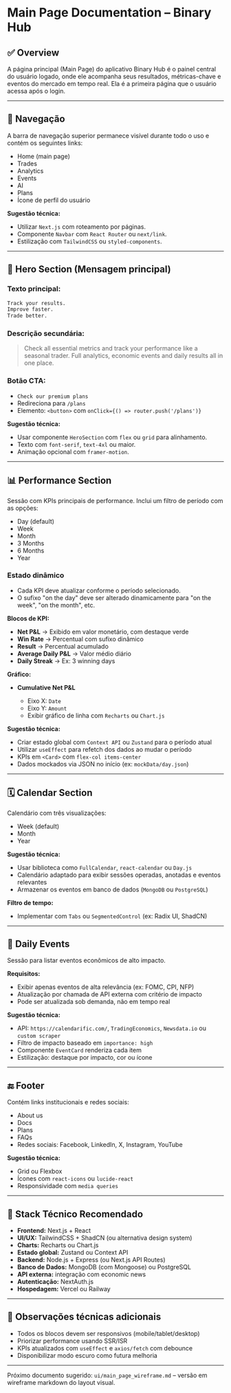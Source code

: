 # Main Page Documentation – Binary Hub

## ✅ Overview

A página principal (Main Page) do aplicativo Binary Hub é o painel central do usuário logado, onde ele acompanha seus resultados, métricas-chave e eventos do mercado em tempo real. Ela é a primeira página que o usuário acessa após o login.

---

## 🧭 Navegação

A barra de navegação superior permanece visível durante todo o uso e contém os seguintes links:

* Home (main page)
* Trades
* Analytics
* Events
* AI
* Plans
* Ícone de perfil do usuário

**Sugestão técnica:**

* Utilizar `Next.js` com roteamento por páginas.
* Componente `Navbar` com `React Router` ou `next/link`.
* Estilização com `TailwindCSS` ou `styled-components`.

---

## 🧠 Hero Section (Mensagem principal)

### Texto principal:

```txt
Track your results.  
Improve faster.  
Trade better.
```

### Descrição secundária:

> Check all essential metrics and track your performance like a seasonal trader. Full analytics, economic events and daily results all in one place.

### Botão CTA:

* `Check our premium plans`
* Redireciona para `/plans`
* Elemento: `<button>` com `onClick={() => router.push('/plans')}`

**Sugestão técnica:**

* Usar componente `HeroSection` com `flex` ou `grid` para alinhamento.
* Texto com `font-serif`, `text-4xl` ou maior.
* Animação opcional com `framer-motion`.

---

## 📊 Performance Section

Sessão com KPIs principais de performance. Inclui um filtro de período com as opções:

* Day (default)
* Week
* Month
* 3 Months
* 6 Months
* Year

### Estado dinâmico

* Cada KPI deve atualizar conforme o período selecionado.
* O sufixo "on the day" deve ser alterado dinamicamente para "on the week", "on the month", etc.

**Blocos de KPI:**

* **Net P\&L** → Exibido em valor monetário, com destaque verde
* **Win Rate** → Percentual com sufixo dinâmico
* **Result** → Percentual acumulado
* **Average Daily P\&L** → Valor médio diário
* **Daily Streak** → Ex: 3 winning days

**Gráfico:**

* **Cumulative Net P\&L**

  * Eixo X: `Date`
  * Eixo Y: `Amount`
  * Exibir gráfico de linha com `Recharts` ou `Chart.js`

**Sugestão técnica:**

* Criar estado global com `Context API` ou `Zustand` para o período atual
* Utilizar `useEffect` para refetch dos dados ao mudar o período
* KPIs em `<Card>` com `flex-col items-center`
* Dados mockados via JSON no início (ex: `mockData/day.json`)

---

## 🗓 Calendar Section

Calendário com três visualizações:

* Week (default)
* Month
* Year

**Sugestão técnica:**

* Usar biblioteca como `FullCalendar`, `react-calendar` ou `Day.js`
* Calendário adaptado para exibir sessões operadas, anotadas e eventos relevantes
* Armazenar os eventos em banco de dados (`MongoDB` ou `PostgreSQL`)

**Filtro de tempo:**

* Implementar com `Tabs` ou `SegmentedControl` (ex: Radix UI, ShadCN)

---

## 🔔 Daily Events

Sessão para listar eventos econômicos de alto impacto.

**Requisitos:**

* Exibir apenas eventos de alta relevância (ex: FOMC, CPI, NFP)
* Atualização por chamada de API externa com critério de impacto
* Pode ser atualizada sob demanda, não em tempo real

**Sugestão técnica:**

* API: `https://calendarific.com/`, `TradingEconomics`, `Newsdata.io` ou `custom scraper`
* Filtro de impacto baseado em `importance: high`
* Componente `EventCard` renderiza cada item
* Estilização: destaque por impacto, cor ou ícone

---

## 🔚 Footer

Contém links institucionais e redes sociais:

* About us
* Docs
* Plans
* FAQs
* Redes sociais: Facebook, LinkedIn, X, Instagram, YouTube

**Sugestão técnica:**

* Grid ou Flexbox
* Ícones com `react-icons` ou `lucide-react`
* Responsividade com `media queries`

---

## 🧱 Stack Técnico Recomendado

* **Frontend:** Next.js + React
* **UI/UX:** TailwindCSS + ShadCN (ou alternativa design system)
* **Charts:** Recharts ou Chart.js
* **Estado global:** Zustand ou Context API
* **Backend:** Node.js + Express (ou Next.js API Routes)
* **Banco de Dados:** MongoDB (com Mongoose) ou PostgreSQL
* **API externa:** integração com economic news
* **Autenticação:** NextAuth.js
* **Hospedagem:** Vercel ou Railway

---

## 📌 Observações técnicas adicionais

* Todos os blocos devem ser responsivos (mobile/tablet/desktop)
* Priorizar performance usando SSR/ISR
* KPIs atualizados com `useEffect` e `axios/fetch` com debounce
* Disponibilizar modo escuro como futura melhoria

---

Próximo documento sugerido: `ui/main_page_wireframe.md` – versão em wireframe markdown do layout visual.

